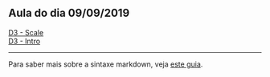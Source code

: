 ## Aula do dia 09/09/2019

[D3 - Scale](d3_scale/scatterplot.html)<br>
[D3 - Intro](d3_intro/notebook.html)<br>


---

Para saber mais sobre a sintaxe markdown, veja [este guia](https://guides.github.com/features/mastering-markdown/).

